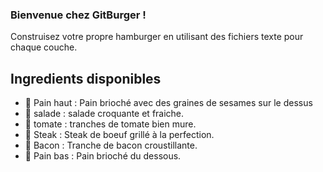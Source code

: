 ### Bienvenue chez GitBurger !
Construisez votre propre hamburger en utilisant des fichiers
texte pour chaque couche.
## Ingredients disponibles
- 🥯 Pain haut : Pain brioché avec des graines de sesames sur le dessus
- 🥬 salade : salade croquante et fraiche.
- 🍅 tomate : tranches de tomate bien mure.
- 🥩 Steak  : Steak de boeuf grillé à la perfection.
- 🧀 Bacon  : Tranche de bacon croustillante.
- 🍞 Pain bas : Pain brioché du dessous.